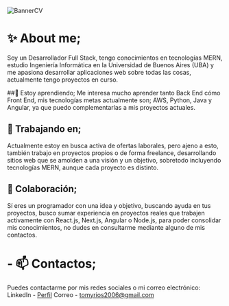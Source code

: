 ![BannerCV](https://github.com/TomyRioss/TomyRioss/assets/170044944/edd68a9b-5d5d-46e1-8418-3b2b4907b912)

# ✨ About me;
  Soy un Desarrollador Full Stack, tengo conocimientos en tecnologías MERN, estudio Ingeniería Informática en la Universidad de Buenos Aires (UBA) y me apasiona desarrollar aplicaciones web sobre todas las cosas, actualmente tengo proyectos en curso.

##🌱 Estoy aprendiendo;
Me interesa mucho aprender tanto Back End cómo Front End, mis tecnologías metas actualmente son; AWS, Python, Java y Angular, ya que puedo complementarlas a mis proyectos actuales.

## 🔭 Trabajando en;
Actualmente estoy en busca activa de ofertas laborales, pero ajeno a esto, también trabajo en proyectos propios o de forma freelance, desarrollando sitios web que se amolden a una visión y un objetivo, sobretodo incluyendo tecnologías MERN, aunque cada proyecto es distinto.

## 👯 Colaboración;
Sí eres un programador con una idea y objetivo, buscando ayuda en tus proyectos, busco sumar experiencia en proyectos reales que trabajen activamente con React.js, Next.js, Angular o Node.js, para poder consolidar mis conocimientos, no dudes en consultarme mediante alguno de mis contactos.

# - 📫 Contactos;
  Puedes contactarme por mis redes sociales o mi correo electrónico: 
  LinkedIn - [Perfil](www.linkedin.com/in/tomy-rios)
  Correo - tomyrios2006@gmail.com

